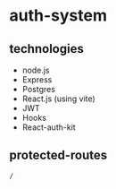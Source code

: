# auth-system

## technologies

- node.js
- Express
- Postgres
- React.js (using vite)
- JWT
- Hooks
- React-auth-kit

## protected-routes

```
/
```
